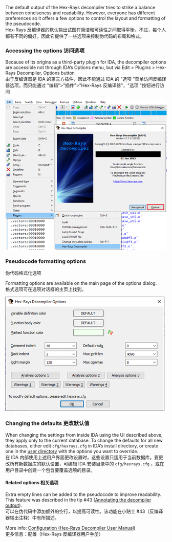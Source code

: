 The default output of the Hex-Rays decompiler tries to strike a balance between conciseness and readability. However, everyone has different preferences so it offers a few options to control the layout and formatting of the pseudocode.  
Hex-Rays 反编译器的默认输出试图在简洁和可读性之间取得平衡。不过，每个人都有不同的偏好，因此它提供了一些选项来控制伪代码的布局和格式。

### Accessing the options 访问选项

Because of its origins as a third-party plugin for IDA, the decompiler options are accessible not through IDA’s Options menu, but via Edit > Plugins > Hex-Rays Decompiler, Options button  
由于反编译器是 IDA 的第三方插件，因此不能通过 IDA 的 "选项 "菜单访问反编译器选项，而只能通过 "编辑">"插件">"Hex-Rays 反编译器"，"选项 "按钮进行访问

![](assets/2022/03/hr_options2.png)

### Pseudocode formatting options  
伪代码格式化选项

Formatting options are available on the main page of the options dialog.  
格式选项可在选项对话框的主页上找到。

![](assets/2022/03/hr_options3.png)

### Changing the defaults 更改默认值

When changing the settings from inside IDA using the UI described above, they apply only to the current database. To change the defaults for all new databases, either edit `cfg/hexrays.cfg` in IDA’s install directory, or create one in the [user directory](https://hex-rays.com/blog/igors-tip-of-the-week-33-idas-user-directory-idausr/) with the options you want to override.  
在 IDA 内部使用上述用户界面更改设置时，这些设置只适用于当前数据库。要更改所有新数据库的默认设置，可编辑 IDA 安装目录中的 `cfg/hexrays.cfg` ，或在用户目录中创建一个包含要覆盖选项的目录。

#### Related options 相关选项

Extra empty lines can be added to the pseudocode to improve readability. This feature was described in the tip #43 ([Annotating the decompiler output](https://hex-rays.com/blog/igors-tip-of-the-week-43-annotating-the-decompiler-output/)).  
可以在伪代码中添加额外的空行，以提高可读性。该功能在小贴士 #43（反编译器输出注释）中有所描述。

More info: [Configuration (Hex-Rays Decompiler User Manual)](https://www.hex-rays.com/products/decompiler/manual/config.shtml)  
更多信息：配置（Hex-Rays 反编译器用户手册）